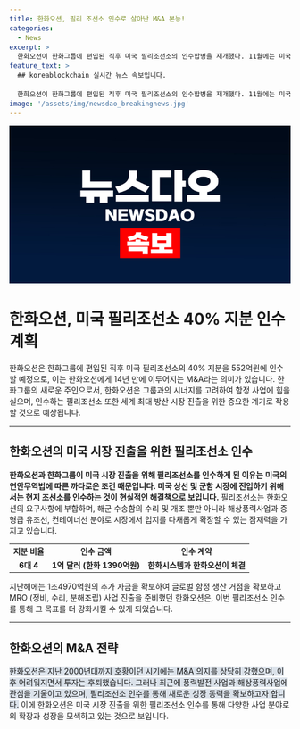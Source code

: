 ```yaml
---
title: 한화오션, 필리 조선소 인수로 살아난 M&A 본능!
categories:
  - News
excerpt: >
  한화오션이 한화그룹에 편입된 직후 미국 필리조선소의 인수합병을 재개했다. 11월에는 미국 필리조선소 40% 지분을 약 552억원에 취득할 계획으로, 한화오션은 그룹과 시너지를 고려하여 함정 사업에 힘을 실을 예정이다. 이번 인수는 미국 방산 시장 진출을 위한 중요한 계획으로, 한화오션은 해상풍력 사업 등에도 관심을 가지고 있으며, 지난해에는 글로벌 함정 생산 거점 확보와 MRO 사업을 위해 1조4970억원의 추가 자금을 확보했다. 미국 해군 필라델피아 국영 조선소 부지를 거점으로 하는 필리조선소는 한화오션의 다양한 비즈니스 계획에 맞는 적합한 조건을 갖추고 있다.
feature_text: >
  ## koreablockchain 실시간 뉴스 속보입니다.

  한화오션이 한화그룹에 편입된 직후 미국 필리조선소의 인수합병을 재개했다. 11월에는 미국 필리조선소 40% 지분을 약 552억원에 취득할 계획으로, 한화오션은 그룹과 시너지를 고려하여 함정 사업에 힘을 실을 예정이다. 이번 인수는 미국 방산 시장 진출을 위한 중요한 계획으로, 한화오션은 해상풍력 사업 등에도 관심을 가지고 있으며, 지난해에는 글로벌 함정 생산 거점 확보와 MRO 사업을 위해 1조4970억원의 추가 자금을 확보했다. 미국 해군 필라델피아 국영 조선소 부지를 거점으로 하는 필리조선소는 한화오션의 다양한 비즈니스 계획에 맞는 적합한 조건을 갖추고 있다.
image: '/assets/img/newsdao_breakingnews.jpg'
---
```


<p><img src="/assets/img/newsdao_breakingnews.jpg" alt="koreablockchain 속보" /></p>

<h1 data-ke-size="size26">한화오션, 미국 필리조선소 40% 지분 인수 계획</h1>

<p data-ke-size="size16">한화오션은 한화그룹에 편입된 직후 미국 필리조선소의 40% 지분을 552억원에 인수할 예정으로, 이는 한화오션에게 14년 만에 이루어지는 M&A라는 의미가 있습니다. 한화그룹의 새로운 주인으로서, 한화오션은 그룹과의 시너지를 고려하여 함정 사업에 힘을 실으며, 인수하는 필리조선소 또한 세계 최대 방산 시장 진출을 위한 중요한 계기로 작용할 것으로 예상됩니다.</p>

<hr>

<h2 data-ke-size="size26">한화오션의 미국 시장 진출을 위한 필리조선소 인수</h2>

<p data-ke-size="size16"><b>한화오션과 한화그룹이 미국 시장 진출을 위해 필리조선소를 인수하게 된 이유는 미국의 연안무역법에 따른 까다로운 조건 때문입니다. 미국 상선 및 군함 시장에 진입하기 위해서는 현지 조선소를 인수하는 것이 현실적인 해결책으로 보입니다.</b> 필리조선소는 한화오션의 요구사항에 부합하며, 해군 수송함의 수리 및 개조 뿐만 아니라 해상풍력사업과 중형급 유조선, 컨테이너선 분야로 시장에서 입지를 다채롭게 확장할 수 있는 잠재력을 가지고 있습니다.</p>

<table>
  <tr>
    <td style="text-align: center; height: 17px;"><b>지분 비율</b></td>
    <td style="text-align: center; height: 17px;"><b>인수 금액</b></td>
    <td style="text-align: center; height: 17px;"><b>인수 계약</b></td>
  </tr>
  <tr>
    <td style="text-align: center; height: 17px;"><b>6대 4</b></td>
    <td style="text-align: center; height: 17px;"><b>1억 달러 (한화 1390억원)</b></td>
    <td style="text-align: center; height: 17px;"><b>한화시스템과 한화오션이 체결</b></td>
  </tr>
</table>

<p data-ke-size="size16">지난해에는 1조4970억원의 추가 자금을 확보하여 글로벌 함정 생산 거점을 확보하고 MRO (정비, 수리, 분해조립) 사업 진출을 준비했던 한화오션은, 이번 필리조선소 인수를 통해 그 목표를 더 강화시킬 수 있게 되었습니다.</p>

<hr>

<h2 data-ke-size="size26">한화오션의 M&A 전략</h2>

<p data-ke-size="size16"><span style="background-color: #21538527;">한화오션은 지난 2000년대까지 호황이던 시기에는 M&A 의지를 상당히 강했으며, 이후 어려워지면서 투자는 후퇴했습니다. 그러나 최근에 풍력발전 사업과 해상풍력사업에 관심을 기울이고 있으며, 필리조선소 인수를 통해 새로운 성장 동력을 확보하고자 합니다.</span> 이에 한화오션은 미국 시장 진출을 위한 필리조선소 인수를 통해 다양한 사업 분야로의 확장과 성장을 모색하고 있는 것으로 보입니다.</p>

<p data-ke-size="size16">&nbsp;</p>

